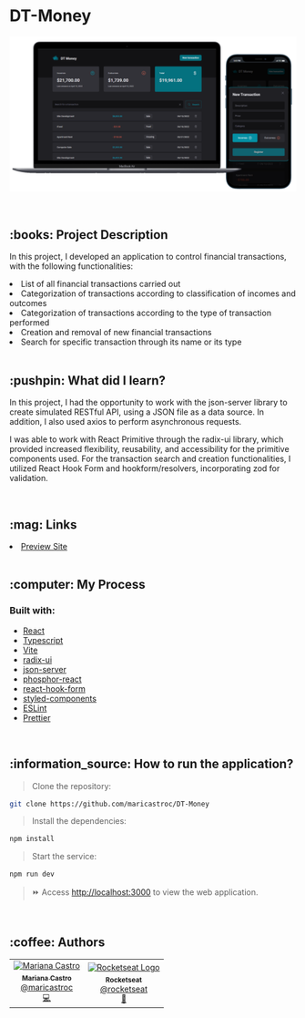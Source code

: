 # DT-Money
<p align="center">
    <img alt="Print" src="https://github.com/maricastroc/DT-Money/blob/main/public/assets/print.png" width="800px" />
</p>

<br/>
<h2>:books: Project Description</h2>
<p>In this project, I developed an application to control financial transactions, with the following functionalities:</p>

<li>List of all financial transactions carried out</li>
<li>Categorization of transactions according to classification of incomes and outcomes</li>
<li>Categorization of transactions according to the type of transaction performed</li>
<li>Creation and removal of new financial transactions</li>
<li>Search for specific transaction through its name or its type</li>
<br/>
<h2>:pushpin: What did I learn?</h2>

<p>In this project, I had the opportunity to work with the json-server library to create simulated RESTful API, using a JSON file as a data source. In addition, I also used axios to perform asynchronous requests.</p>

<p>I was able to work with React Primitive through the radix-ui library, which provided increased flexibility, reusability, and accessibility for the primitive components used. For the transaction search and creation functionalities, I utilized React Hook Form and hookform/resolvers, incorporating zod for validation.</p>

<br/>
<h2>:mag: Links</h2>
<li><a href="https://maricastroc-dt-money-site.netlify.app/" target="_blank">Preview Site</a></li>
<br/>
<h2>:computer: My Process</h2>
<h3>Built with:</h3>

- [React](https://reactjs.org/)
- [Typescript](https://www.typescriptlang.org/)
- [Vite](https://vitejs.dev/)
- [radix-ui](https://www.radix-ui.com/docs/primitives/overview/introduction)
- [json-server](https://github.com/typicode/json-server)
- [phosphor-react](https://phosphoricons.com/)
- [react-hook-form](https://react-hook-form.com/)
- [styled-components](https://styled-components.com/)
- [ESLint](https://eslint.org/)
- [Prettier](https://prettier.io/)
<br/>

<h2>:information_source: How to run the application?</h2>

> Clone the repository:

```bash
git clone https://github.com/maricastroc/DT-Money
```

> Install the dependencies:

```bash
npm install
```

> Start the service:

```bash
npm run dev
```

> :fast_forward: Access [http://localhost:3000](http://localhost:3000) to view the web application.
<br/>

<h2>:coffee: Authors</h2>

<table>
  <tr>
    <td align="center">
      <a href="http://github.com/maricastroc/">
        <img src="https://avatars.githubusercontent.com/u/121824373?s=400v=4" width="100px;" alt="Mariana Castro"/>
        <br />
        <sub>
          <b>Mariana Castro</b>
        </sub>
       </a>
       <br />
       <a href="https://www.linkedin.com/in/mariana-castro-297586264/" title="Linkedin">@maricastroc</a>
       <br />
       <a href="https://github.com/maricastroc/Coffee-Delivery" title="Code">💻</a>
    </td>
    <td align="center">
      <a href="http://github.com/rocketseat/">
        <img src="https://avatars.githubusercontent.com/u/28929274?s=200&v=4" width="100px;" alt="Rocketseat Logo"/>
        <br />
        <sub>
          <b>Rocketseat</b>
        </sub>
       </a>
       <br />
       <a href="https://www.linkedin.com/school/rocketseat/" title="Linkedin">@rocketseat</a>
       <br />
       <a href="https://www.rocketseat.com.br/" title="Education Platform">🚀</a>
    </td>
  </tr>
</table>
